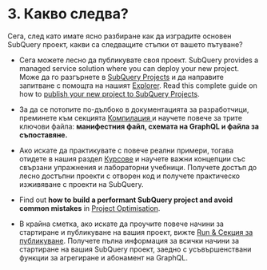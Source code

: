 # 3. Какво следва?

Сега, след като имате ясно разбиране как да изградите основен SubQuery проект, какви са следващите стъпки от вашето пътуване?

- Сега можете лесно да публикувате своя проект. SubQuery provides a managed service solution where you can deploy your new project. Може да го разгърнете в [SubQuery Projects](https://project.subquery.network) и да направите запитване с помощта на нашият [Explorer](https://explorer.subquery.network). Read this complete guide on how to [publish your new project to SubQuery Projects](../run_publish/publish.md).

- За да се потопите по-дълбоко в документацията за разработчици, преминете към секцията [Компилация ](../../build/introduction.md) и научете повече за трите ключови файла: **манифестния файл, схемата на GraphQL и файла за съпоставяне.**

- Ако искате да практикувате с повече реални примери, тогава отидете в нашия раздел [Курсове](../academy/herocourse/welcome.md) и научете важни концепции със свързани упражнения и лабораторни учебници. Получете достъп до лесно достъпни проекти с отворен код и получете практическо изживяване с проекти на SubQuery.

- Find out **how to build a performant SubQuery project and avoid common mistakes** in [Project Optimisation](../build/optimisation.md).

- В крайна сметка, ако искате да проучите повече начини за стартиране и публикуване на вашия проект, вижте [Run & Секция за публикуване](../../run_publish/run.md). Получете пълна информация за всички начини за стартиране на вашия SubQuery проект, заедно с усъвършенствани функции за агрегиране и абонамент на GraphQL.
